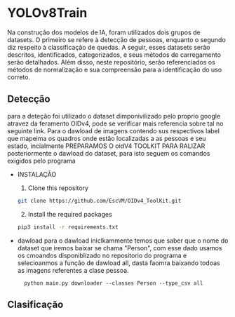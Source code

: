 # YOLOv8Train
Na construção dos modelos de IA, foram utilizados dois grupos de datasets. O primeiro se refere à detecção de pessoas, enquanto o segundo diz respeito à classificação de quedas. A seguir, esses datasets serão descritos, identificados, categorizados, e seus métodos de carregamento serão detalhados. Além disso, neste repositório, serão referenciados os métodos de normalização e sua compreensão para a identificação do uso correto.
## Detecção
  para a deteção foi utilizado o dataset dimponivilizado pelo proprio google atravez da feramento OIDv4, pode se verificar mais referencia sobre tal no seguinte link. Para o dawload de imagens contendo sus respectivos label que mapeima os     quadros onde estão localizadas a as pessoas e seu estado, incialmente PREPARAMOS O oidV4 TOOLKIT PARA RALIZAR posteriormente o dawload do dataset, para isto seguem os comandos exigidos pelo programa
  
 -  INSTALAÇÂO
      
    1. Clone this repository
    ```bash
    git clone https://github.com/EscVM/OIDv4_ToolKit.git
    ```
    2. Install the required packages
    ```bash
    pip3 install -r requirements.txt
    ```
- dawload
    para o dawload iniclkammente temos que saber que o nome do dataset que iremos baixar se chama "Person", com esse dado usamos os cmoandos disponiblizado no repositorio do programa e selecioanmos a função de dawload all, dasta faomra baixando todoas as imagens referentes a clase pessoa.
  ```Cmd
    python main.py downloader --classes Person --type_csv all
    ```
## Clasificação
